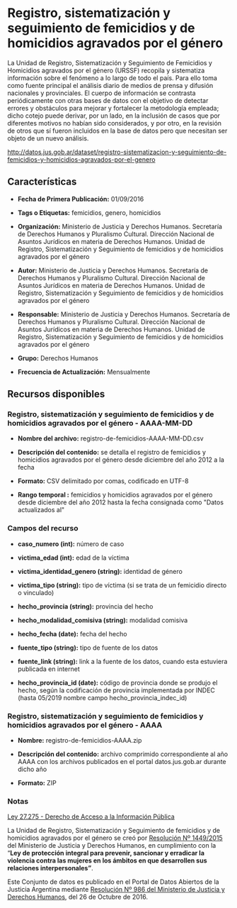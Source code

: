 Registro, sistematización y seguimiento de femicidios y de homicidios agravados por el género
=============================================================================================

La Unidad de Registro, Sistematización y Seguimiento de Femicidios y Homicidios agravados por el género (URSSF) recopila y sistematiza información sobre el fenómeno a lo largo de todo el país. Para ello toma como fuente principal el análisis diario de medios de prensa y difusión nacionales y provinciales. El cuerpo de información se contrasta periódicamente con otras bases de datos con el objetivo de detectar errores y obstáculos para mejorar y fortalecer la metodología empleada; dicho cotejo puede derivar, por un lado, en la inclusión de casos que por diferentes motivos no habían sido considerados, y por otro, en la revisión de otros que sí fueron incluidos en la base de datos pero que necesitan ser objeto de un nuevo análisis.

http://datos.jus.gob.ar/dataset/registro-sistematizacion-y-seguimiento-de-femicidios-y-homicidios-agravados-por-el-genero

Características
---------------

-   **Fecha de Primera Publicación:** 01/09/2016

-   **Tags o Etiquetas:** femicidios, genero, homicidios

-   **Organización:** Ministerio de Justicia y Derechos Humanos. Secretaría de Derechos Humanos y Pluralismo Cultural. Dirección Nacional de Asuntos Jurídicos en materia de Derechos Humanos. Unidad de Registro, Sistematización y Seguimiento de femicidios y de homicidios agravados por el género

-   **Autor:** Ministerio de Justicia y Derechos Humanos. Secretaría de Derechos Humanos y Pluralismo Cultural. Dirección Nacional de Asuntos Jurídicos en materia de Derechos Humanos. Unidad de Registro, Sistematización y Seguimiento de femicidios y de homicidios agravados por el género

-   **Responsable:** Ministerio de Justicia y Derechos Humanos. Secretaría de Derechos Humanos y Pluralismo Cultural. Dirección Nacional de Asuntos Jurídicos en materia de Derechos Humanos. Unidad de Registro, Sistematización y Seguimiento de femicidios y de homicidios agravados por el género

-   **Grupo:** Derechos Humanos

-   **Frecuencia de Actualización:** Mensualmente

Recursos disponibles
--------------------

### Registro, sistematización y seguimiento de femicidios y de homicidios agravados por el género - AAAA-MM-DD

-   **Nombre del archivo:** registro-de-femicidios-AAAA-MM-DD.csv

-   **Descripción del contenido:** se detalla el registro de femicidios y homicidios agravados por el género desde diciembre del año 2012 a la fecha

-   **Formato:** CSV delimitado por comas, codificado en UTF-8

-   **Rango temporal :** femicidios y homicidios agravados por el género desde diciembre del año 2012 hasta la fecha consignada como "Datos actualizados al"

### Campos del recurso

-   **caso_numero (int):** número de caso

-   **victima_edad (int):** edad de la víctima

-   **victima_identidad_genero (string):** identidad de género

-   **victima_tipo (string):** tipo de víctima (si se trata de un femicidio directo o vinculado)

-   **hecho_provincia (string):** provincia del hecho

-   **hecho_modalidad_comisiva (string):** modalidad comisiva

-   **hecho_fecha (date):** fecha del hecho

-   **fuente_tipo (string):** tipo de fuente de los datos

-   **fuente_link (string):** link a la fuente de los datos, cuando esta estuviera publicada en internet

-   **hecho_provincia_id (date):** código de provincia donde se produjo el hecho, según la codificación de provincia implementada por INDEC (hasta 05/2019 nombre campo hecho_provincia_indec_id)

### Registro, sistematización y seguimiento de  femicidios y homicidios agravados por el género - AAAA

- **Nombre:** registro-de-femicidios-AAAA.zip

- **Descripción del contenido:** archivo comprimido correspondiente al año AAAA con los archivos publicados en el portal datos.jus.gob.ar durante dicho año

- **Formato:** ZIP

### Notas

[Ley 27.275 - Derecho de Acceso a la Información Pública]( http://servicios.infoleg.gob.ar/infolegInternet/anexos/265000-269999/265949/norma.htm)

La Unidad de Registro, Sistematización y Seguimiento de femicidios y de homicidios agravados por el género se creó por [Resolución Nº 1449/2015](http://www.biblioteca.jus.gov.ar/RES_1449_2015.pdf) del Ministerio de Justicia y Derechos Humanos, en cumplimiento con la “**Ley de protección integral para prevenir, sancionar y erradicar la violencia contra las mujeres en los ámbitos en que desarrollen sus relaciones interpersonales”**.


Este Conjunto de datos es publicado en el Portal de Datos Abiertos de la Justicia Argentina mediante [Resolución Nº 986 del Ministerio de Justicia y Derechos Humanos](http://datos.jus.gob.ar/resoluciones/RESOL-2016-986-E-APN-MJ.pdf), del 26 de Octubre de 2016.

